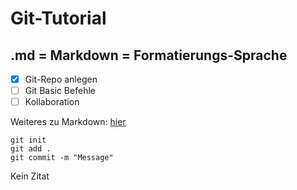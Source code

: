 # Git-Tutorial
## .md = Markdown = Formatierungs-Sprache

- [x] Git-Repo anlegen
- [ ] Git Basic Befehle
- [ ] Kollaboration

Weiteres zu Markdown: [hier](https://docs.github.com/de/get-started/writing-on-github/getting-started-with-writing-and-formatting-on-github/basic-writing-and-formatting-syntax)

```
git init
git add .
git commit -m "Message"
```

Kein Zitat
